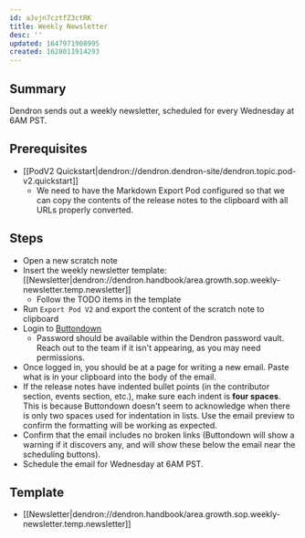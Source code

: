 ```yaml
---
id: aJvjn7cztfZ3ctRK
title: Weekly Newsletter
desc: ''
updated: 1647971908995
created: 1628011914293
---
```


## Summary

Dendron sends out a weekly newsletter, scheduled for every Wednesday at 6AM PST.

## Prerequisites

- [[PodV2 Quickstart|dendron://dendron.dendron-site/dendron.topic.pod-v2.quickstart]]
  - We need to have the Markdown Export Pod configured so that we can copy the contents of the release notes to the clipboard with all URLs properly converted.

## Steps

- Open a new scratch note
- Insert the weekly newsletter template: [[Newsletter|dendron://dendron.handbook/area.growth.sop.weekly-newsletter.temp.newsletter]]
  - Follow the TODO items in the template
- Run `Export Pod V2` and export the content of the scratch note to clipboard
- Login to [Buttondown](https://buttondown.email/)
  - Password should be available within the Dendron password vault. Reach out to the team if it isn't appearing, as you may need permissions.
- Once logged in, you should be at a page for writing a new email. Paste what is in your clipboard into the body of the email.
- If the release notes have indented bullet points (in the contributor section, events section, etc.), make sure each indent is **four spaces**. This is because Buttondown doesn't seem to acknowledge when there is only two spaces used for indentation in lists. Use the email preview to confirm the formatting will be working as expected.
- Confirm that the email includes no broken links (Buttondown will show a warning if it discovers any, and will show these below the email near the scheduling buttons).
- Schedule the email for Wednesday at 6AM PST.

## Template
- [[Newsletter|dendron://dendron.handbook/area.growth.sop.weekly-newsletter.temp.newsletter]]
